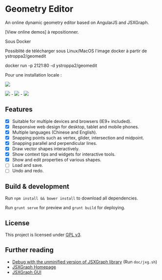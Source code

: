 # Geometry Editor

An online dynamic geometry editor based on AngularJS and JSXGraph.

[View online demos] à repositionner.

Sous Docker

Possiblité de télécharger sous Linux/MacOS l'image docker à partir de ystroppa2/geomedit

docker run -p 2121:80 -d ystroppa2/geomedit

Pour une installation locale :

![](doc/main.png)

![](doc/toolbox.png) - ![](doc/prop.png) - ![](doc/objlist.png)

## Features

 - [x] Suitable for multiple devices and browsers (IE9+ included).
 - [x] Responsive web design for desktop, tablet and mobile phones.
 - [x] Multiple languages (Chinese and English).
 - [x] Snapping points such as vertex, glider, intersection and midpoint.
 - [x] Snapping parallel and perpendicular lines.
 - [x] Draw vector shapes interactively.
 - [x] Show context tips and widgets for interactive tools.
 - [x] Show and edit properties of various shapes.
 - [ ] Load and save.
 - [ ] Undo and redo.

## Build & development

Run `npm install && bower install` to download all dependencies.

Run `grunt serve` for preview and `grunt build` for deploying.

## License

This project is licensed under [GPL v3](http://www.gnu.org/licenses/gpl-3.0.html).

## Further reading

- [Debug with the unminified version of JSXGraph library](doc/build_jxg.md) (Run `doc/jxg.sh`)
- [JSXGraph Homepage](http://jsxgraph.uni-bayreuth.de/wp/)
- [JSXGraph GUI](http://eudzbenici.rs.ba/svn.eudzbenici.rs.ba/GUI/)
